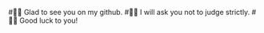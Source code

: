 #🖐🏻 Glad to see you on my github. 
#🙏🏻 I will ask you not to judge strictly. 
#✊🏻 Good luck to you!

